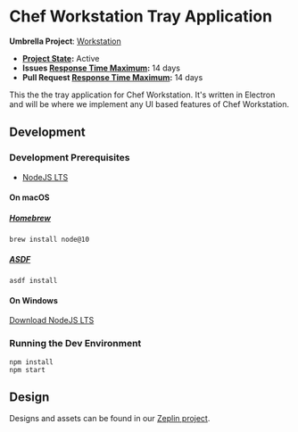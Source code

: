 # Chef Workstation Tray Application

**Umbrella Project**: [Workstation](https://github.com/chef/chef-oss-practices/blob/master/projects/chef-workstation.md)

* **[Project State](https://github.com/chef/chef-oss-practices/blob/master/repo-management/repo-states.md):** Active
* **Issues [Response Time Maximum](https://github.com/chef/chef-oss-practices/blob/master/repo-management/repo-states.md):** 14 days
* **Pull Request [Response Time Maximum](https://github.com/chef/chef-oss-practices/blob/master/repo-management/repo-states.md):** 14 days

This the the tray application for Chef Workstation. It's written in Electron and
will be where we implement any UI based features of Chef Workstation.

## Development

### Development Prerequisites

* [NodeJS LTS](https://nodejs.org/)

#### On macOS

##### [Homebrew](https://brew.sh)

```shell
brew install node@10
```

##### [ASDF](https://github.com/asdf-vm/asdf)

```shell
asdf install
```

#### On Windows

[Download NodeJS LTS](https://nodejs.org/en/download/)

### Running the Dev Environment

```shell
npm install
npm start
```

## Design

Designs and assets can be found in our [Zeplin project](https://zpl.io/Vqwx37m).
